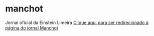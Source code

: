 # manchot
 Jornal oficial da Einstein Limeira
 <a href="#">Clique aqui para ser redirecionado à página do jornal Manchot</a>